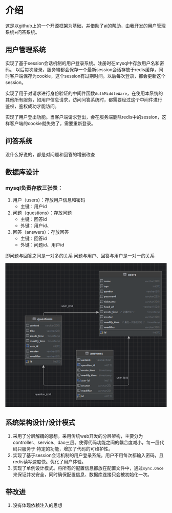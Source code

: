 # 介绍

这是以github上的一个开源框架为基础，并借助了ai的帮助，由我开发的用户管理系统+问答系统。

## 用户管理系统
实现了基于session会话机制的用户登录系统。注册时在mysql中存放用户名和密码。
以后每次登录，服务端都会保存一个最新session会话存放于redis缓存，同时客户端保存为cookie，这个session有过期时间。以后每次登录，都会更新这个session。

实现了用于对请求进行身份验证的中间件函数`AuthMiddleWare`，在使用本系统的其他所有服务，如用户信息请求，访问问答系统时，都需要经过这个中间件进行
鉴权，鉴权成功才能访问。

实现了用户登出功能。当客户端请求登出，会在服务端删除redis中的session，这样客户端的cookie就失效了，需要重新登录。

## 问答系统
没什么好说的，都是对问题和回答的增删改查

## 数据库设计
### mysql负责存放三张表：
1. 用户（users）：存放用户信息和密码
   - 主键：用户id
2. 问题（questions）：存放问题
   - 主键：回答id
   - 外键：用户id、
3. 回答（answers）：存放回答
   - 主键：回答id
   - 外键：问题id、用户id

即问题与回答之间是一对多的关系
问题与用户、回答与用户是一对一的关系

![img.png](doc/img/img.png)


## 系统架构设计/设计模式
1. 采用了分层解耦的思想。采用传统web开发的分层架构，主要分为controller、service、dao三层。使得代码功能之间的耦合度减小，每一层代码只服务于
特定的功能，增加了代码的可维护性。
2. 实现了基于session会话机制的用户登录系统。用户不用每次都输入密码，且redis读写速度快。优化了用户体验。
3. 实现了单例设计模式。将所有的配置信息都放在配置文件中，通过`sync.Once`来保证并发安全，同时确保配置信息、数据库连接只会被初始化一次。


## 带改进
1. 没有体现依赖注入的思想